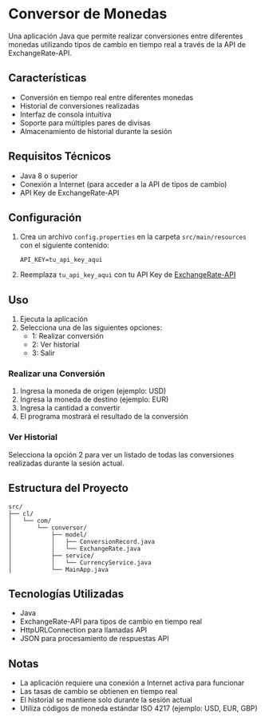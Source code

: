 # Conversor de Monedas

Una aplicación Java que permite realizar conversiones entre diferentes monedas utilizando tipos de cambio en tiempo real a través de la API de ExchangeRate-API.

## Características

- Conversión en tiempo real entre diferentes monedas
- Historial de conversiones realizadas
- Interfaz de consola intuitiva
- Soporte para múltiples pares de divisas
- Almacenamiento de historial durante la sesión

## Requisitos Técnicos

- Java 8 o superior
- Conexión a Internet (para acceder a la API de tipos de cambio)
- API Key de ExchangeRate-API

## Configuración

1. Crea un archivo `config.properties` en la carpeta `src/main/resources` con el siguiente contenido:
   ```properties
   API_KEY=tu_api_key_aqui
   ```

2. Reemplaza `tu_api_key_aqui` con tu API Key de [ExchangeRate-API](https://www.exchangerate-api.com/)

## Uso

1. Ejecuta la aplicación
2. Selecciona una de las siguientes opciones:
   - 1: Realizar conversión
   - 2: Ver historial
   - 3: Salir

### Realizar una Conversión

1. Ingresa la moneda de origen (ejemplo: USD)
2. Ingresa la moneda de destino (ejemplo: EUR)
3. Ingresa la cantidad a convertir
4. El programa mostrará el resultado de la conversión

### Ver Historial

Selecciona la opción 2 para ver un listado de todas las conversiones realizadas durante la sesión actual.

## Estructura del Proyecto

```
src/
├── cl/
│   └── com/
│       └── conversor/
│           ├── model/
│           │   ├── ConversionRecord.java
│           │   └── ExchangeRate.java
│           ├── service/
│           │   └── CurrencyService.java
│           └── MainApp.java
```

## Tecnologías Utilizadas

- Java
- ExchangeRate-API para tipos de cambio en tiempo real
- HttpURLConnection para llamadas API
- JSON para procesamiento de respuestas API

## Notas

- La aplicación requiere una conexión a Internet activa para funcionar
- Las tasas de cambio se obtienen en tiempo real
- El historial se mantiene solo durante la sesión actual
- Utiliza códigos de moneda estándar ISO 4217 (ejemplo: USD, EUR, GBP)
